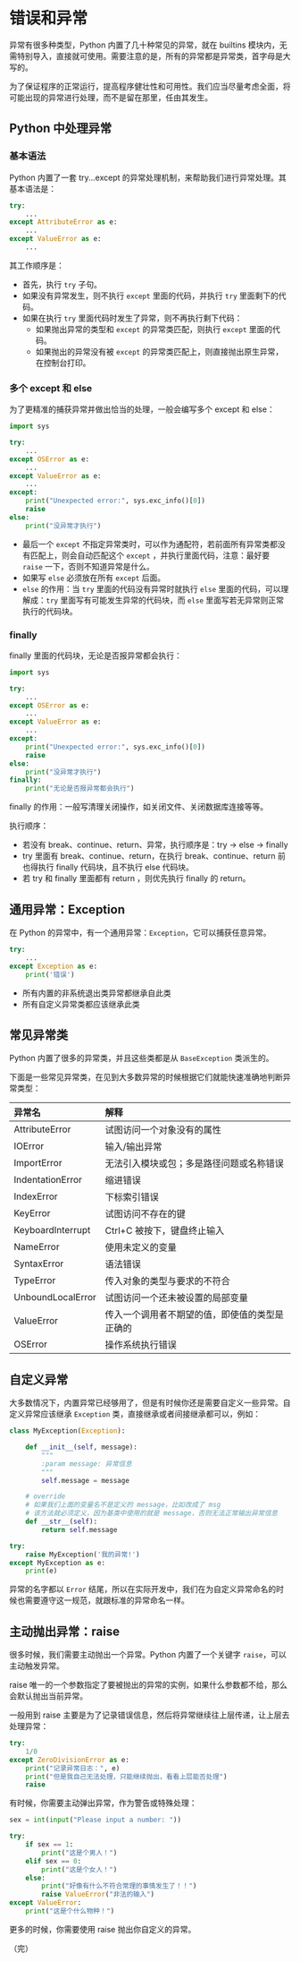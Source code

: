 # 错误和异常

异常有很多种类型，Python 内置了几十种常见的异常，就在 builtins 模块内，无需特别导入，直接就可使用。需要注意的是，所有的异常都是异常类，首字母是大写的。

为了保证程序的正常运行，提高程序健壮性和可用性。我们应当尽量考虑全面，将可能出现的异常进行处理，而不是留在那里，任由其发生。

## Python 中处理异常

### 基本语法

Python 内置了一套 try...except 的异常处理机制，来帮助我们进行异常处理。其基本语法是：

```python
try:
    ...
except AttributeError as e:
    ...
except ValueError as e:
    ...
```

其工作顺序是：

* 首先，执行 `try` 子句。
* 如果没有异常发生，则不执行 `except` 里面的代码，并执行 `try` 里面剩下的代码。
* 如果在执行 `try` 里面代码时发生了异常，则不再执行剩下代码：
  * 如果抛出异常的类型和 `except` 的异常类匹配，则执行 `except` 里面的代码。
  * 如果抛出的异常没有被 `except` 的异常类匹配上，则直接抛出原生异常，在控制台打印。

### 多个 except 和 else

为了更精准的捕获异常并做出恰当的处理，一般会编写多个 except 和 else：

```python
import sys

try:
    ...
except OSError as e:
    ...
except ValueError as e:
    ...
except:
    print("Unexpected error:", sys.exc_info()[0])
    raise
else:
    print("没异常才执行")
```

* 最后一个 `except` 不指定异常类时，可以作为通配符，若前面所有异常类都没有匹配上，则会自动匹配这个 `except` ，并执行里面代码，注意：最好要 `raise` 一下，否则不知道异常是什么。
* 如果写 `else` 必须放在所有 `except` 后面。
* `else` 的作用：当 `try` 里面的代码没有异常时就执行 `else` 里面的代码，可以理解成：`try` 里面写有可能发生异常的代码块，而 `else` 里面写若无异常则正常执行的代码块。

### finally

finally 里面的代码块，无论是否报异常都会执行：

```python
import sys

try:
    ...
except OSError as e:
    ...
except ValueError as e:
    ...
except:
    print("Unexpected error:", sys.exc_info()[0])
    raise
else:
    print("没异常才执行")
finally:
    print("无论是否报异常都会执行")
```

finally 的作用：一般写清理关闭操作，如关闭文件、关闭数据库连接等等。

执行顺序：

* 若没有 break、continue、return、异常，执行顺序是：try -> else -> finally
* try 里面有 break、continue、return，在执行 break、continue、return 前也得执行 finally 代码块，且不执行 else 代码块。
* 若 try 和 finally 里面都有 return ，则优先执行 finally 的 return。

## 通用异常：Exception

在 Python 的异常中，有一个通用异常：`Exception`，它可以捕获任意异常。

```python
try:
    ...
except Exception as e:
    print('错误')
```

* 所有内置的非系统退出类异常都继承自此类
* 所有自定义异常类都应该继承此类

## 常见异常类

Python 内置了很多的异常类，并且这些类都是从 `BaseException` 类派生的。

下面是一些常见异常类，在见到大多数异常的时候根据它们就能快速准确地判断异常类型：

| 异常名               | 解释                      |
|:------------------|:------------------------|
| AttributeError    | 试图访问一个对象没有的属性           |
| IOError           | 输入/输出异常                 |
| ImportError       | 无法引入模块或包；多是路径问题或名称错误    |
| IndentationError  | 缩进错误                    |
| IndexError        | 下标索引错误                  |
| KeyError          | 试图访问不存在的键               |
| KeyboardInterrupt | Ctrl+C 被按下，键盘终止输入       |
| NameError         | 使用未定义的变量                |
| SyntaxError       | 语法错误                    |
| TypeError         | 传入对象的类型与要求的不符合          |
| UnboundLocalError | 试图访问一个还未被设置的局部变量        |
| ValueError        | 传入一个调用者不期望的值，即使值的类型是正确的 |
| OSError           | 操作系统执行错误                |

## 自定义异常

大多数情况下，内置异常已经够用了，但是有时候你还是需要自定义一些异常。自定义异常应该继承 `Exception` 类，直接继承或者间接继承都可以，例如：

```python
class MyException(Exception):

    def __init__(self, message):
        """
        :param message: 异常信息
        """
        self.message = message

    # override
    # 如果我们上面的变量名不是定义的 message，比如改成了 msg
    # 该方法就必须定义，因为基类中使用的就是 message，否则无法正常输出异常信息
    def __str__(self):
        return self.message

try:
    raise MyException('我的异常!')
except MyException as e:
    print(e)
```

异常的名字都以 `Error` 结尾，所以在实际开发中，我们在为自定义异常命名的时候也需要遵守这一规范，就跟标准的异常命名一样。

## 主动抛出异常：raise

很多时候，我们需要主动抛出一个异常。Python 内置了一个关键字 `raise`，可以主动触发异常。

raise 唯一的一个参数指定了要被抛出的异常的实例，如果什么参数都不给，那么会默认抛出当前异常。

一般用到 raise 主要是为了记录错误信息，然后将异常继续往上层传递，让上层去处理异常：

```python
try:
    1/0
except ZeroDivisionError as e:
    print("记录异常日志：", e)
    print("但是我自己无法处理，只能继续抛出，看看上层能否处理")
    raise
```

有时候，你需要主动弹出异常，作为警告或特殊处理：

```python
sex = int(input("Please input a number: "))

try:
    if sex == 1:
        print("这是个男人！")
    elif sex == 0:
        print("这是个女人！")
    else:
        print("好像有什么不符合常理的事情发生了！！")
        raise ValueError("非法的输入")
except ValueError:
    print("这是个什么物种！")
```

更多的时候，你需要使用 raise 抛出你自定义的异常。

（完）
